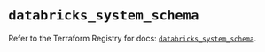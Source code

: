 # `databricks_system_schema`

Refer to the Terraform Registry for docs: [`databricks_system_schema`](https://registry.terraform.io/providers/databricks/databricks/1.87.1/docs/resources/system_schema).
